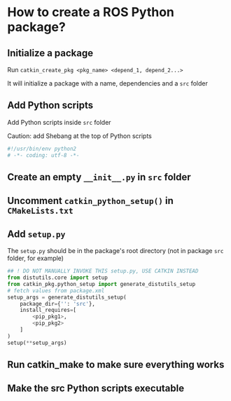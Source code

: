 # How to create a ROS Python package?

## Initialize a package

Run `catkin_create_pkg <pkg_name> <depend_1, depend_2...>`

It will initialize a package with a name, dependencies and a `src` folder

## Add Python scripts

Add Python scripts inside `src` folder

Caution: add Shebang at the top of Python scripts
```python
#!/usr/bin/env python2
# -*- coding: utf-8 -*-
```

## Create an empty `__init__.py` in `src` folder

## Uncomment `catkin_python_setup()` in `CMakeLists.txt`

## Add `setup.py`

The `setup.py` should be in the package's root directory (not in package `src` folder, for example)

```python
## ! DO NOT MANUALLY INVOKE THIS setup.py, USE CATKIN INSTEAD
from distutils.core import setup
from catkin_pkg.python_setup import generate_distutils_setup
# fetch values from package.xml
setup_args = generate_distutils_setup(
    package_dir={'': 'src'},
    install_requires=[
		<pip_pkg1>,
		<pip_pkg2>
	]
)
setup(**setup_args)
```

## Run catkin_make to make sure everything works
## Make the src Python scripts executable
